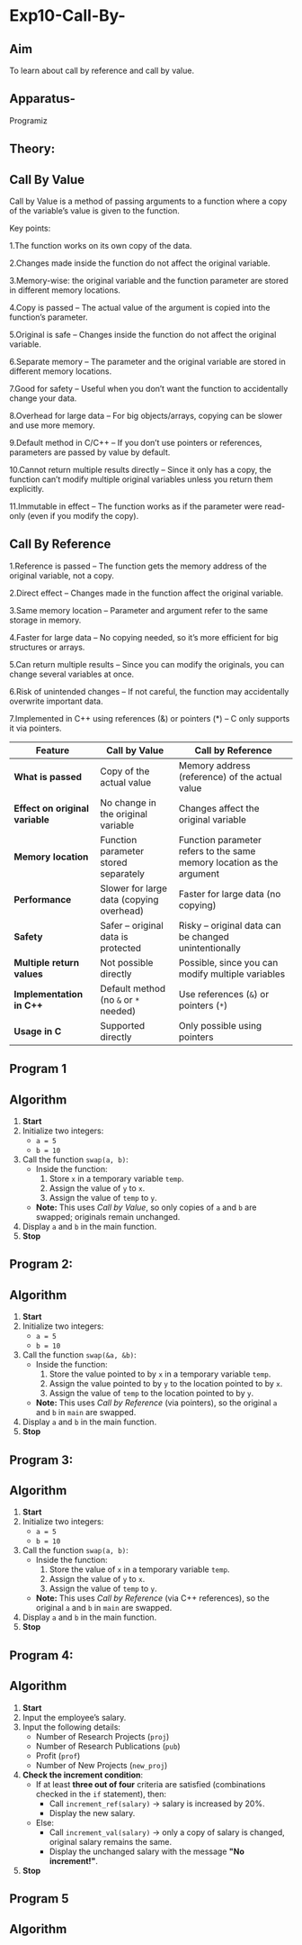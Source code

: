 # Exp10-Call-By-

## Aim

To learn about call by reference and call by value.

## Apparatus-
   Programiz

## Theory:

## Call By Value

 Call by Value is a method of passing arguments to a function where a copy of the variable’s value is given to the function.

Key points:

1.The function works on its own copy of the data.

2.Changes made inside the function do not affect the original variable.

3.Memory-wise: the original variable and the function parameter are stored in different memory locations.

4.Copy is passed – The actual value of the argument is copied into the function’s parameter.

5.Original is safe – Changes inside the function do not affect the original variable.

6.Separate memory – The parameter and the original variable are stored in different memory locations.

7.Good for safety – Useful when you don’t want the function to accidentally change your data.

8.Overhead for large data – For big objects/arrays, copying can be slower and use more memory.

9.Default method in C/C++ – If you don’t use pointers or references, parameters are passed by value by default.

10.Cannot return multiple results directly – Since it only has a copy, the function can’t modify multiple original variables unless you return them explicitly.

11.Immutable in effect – The function works as if the parameter were read-only (even if you modify the copy).

## Call By Reference

1.Reference is passed – The function gets the memory address of the original variable, not a copy.

2.Direct effect – Changes made in the function affect the original variable.

3.Same memory location – Parameter and argument refer to the same storage in memory.

4.Faster for large data – No copying needed, so it’s more efficient for big structures or arrays.

5.Can return multiple results – Since you can modify the originals, you can change several variables at once.

6.Risk of unintended changes – If not careful, the function may accidentally overwrite important data.

7.Implemented in C++ using references (&) or pointers (*) – C only supports it via pointers.


| Feature | Call by Value | Call by Reference |
|---------|--------------|-------------------|
| **What is passed** | Copy of the actual value | Memory address (reference) of the actual value |
| **Effect on original variable** | No change in the original variable | Changes affect the original variable |
| **Memory location** | Function parameter stored separately | Function parameter refers to the same memory location as the argument |
| **Performance** | Slower for large data (copying overhead) | Faster for large data (no copying) |
| **Safety** | Safer – original data is protected | Risky – original data can be changed unintentionally |
| **Multiple return values** | Not possible directly | Possible, since you can modify multiple variables |
| **Implementation in C++** | Default method (no `&` or `*` needed) | Use references (`&`) or pointers (`*`) |
| **Usage in C** | Supported directly | Only possible using pointers |

## Program 1

## Algorithm

1. **Start**
2. Initialize two integers:
   - `a = 5`
   - `b = 10`
3. Call the function `swap(a, b)`:
   - Inside the function:
     1. Store `x` in a temporary variable `temp`.
     2. Assign the value of `y` to `x`.
     3. Assign the value of `temp` to `y`.
   - **Note:** This uses *Call by Value*, so only copies of `a` and `b` are swapped; originals remain unchanged.
4. Display `a` and `b` in the main function.
5. **Stop**

## Program 2:

## Algorithm

1. **Start**
2. Initialize two integers:
   - `a = 5`
   - `b = 10`
3. Call the function `swap(&a, &b)`:
   - Inside the function:
     1. Store the value pointed to by `x` in a temporary variable `temp`.
     2. Assign the value pointed to by `y` to the location pointed to by `x`.
     3. Assign the value of `temp` to the location pointed to by `y`.
   - **Note:** This uses *Call by Reference* (via pointers), so the original `a` and `b` in `main` are swapped.
4. Display `a` and `b` in the main function.
5. **Stop**

## Program 3:

## Algorithm

1. **Start**
2. Initialize two integers:
   - `a = 5`
   - `b = 10`
3. Call the function `swap(a, b)`:
   - Inside the function:
     1. Store the value of `x` in a temporary variable `temp`.
     2. Assign the value of `y` to `x`.
     3. Assign the value of `temp` to `y`.
   - **Note:** This uses *Call by Reference* (via C++ references), so the original `a` and `b` in `main` are swapped.
4. Display `a` and `b` in the main function.
5. **Stop**

## Program 4:

## Algorithm

1. **Start**
2. Input the employee’s salary.
3. Input the following details:
   - Number of Research Projects (`proj`)
   - Number of Research Publications (`pub`)
   - Profit (`prof`)
   - Number of New Projects (`new_proj`)
4. **Check the increment condition**:
   - If at least **three out of four** criteria are satisfied (combinations checked in the `if` statement), then:
     - Call `increment_ref(salary)` → salary is increased by 20%.
     - Display the new salary.
   - Else:
     - Call `increment_val(salary)` → only a copy of salary is changed, original salary remains the same.
     - Display the unchanged salary with the message **"No increment!"**.
5. **Stop**

## Program 5

## Algorithm








